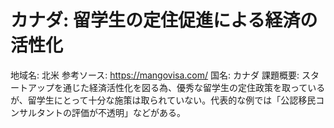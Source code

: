 # カナダ: 留学生の定住促進による経済の活性化

地域名: 北米
参考ソース: https://mangovisa.com/
国名: カナダ
課題概要: スタートアップを通じた経済活性化を図る為、優秀な留学生の定住政策を取っているが、留学生にとって十分な施策は取られていない。代表的な例では「公認移民コンサルタントの評価が不透明」などがある。